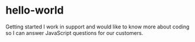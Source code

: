 # hello-world
Getting started
I work in support and would like to know more about coding so I can answer JavaScript questions for our customers. 
